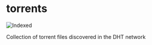 torrents 
========
![Indexed](https://img.shields.io/badge/indexed-166596-blue)

Collection of torrent files discovered in the DHT network
